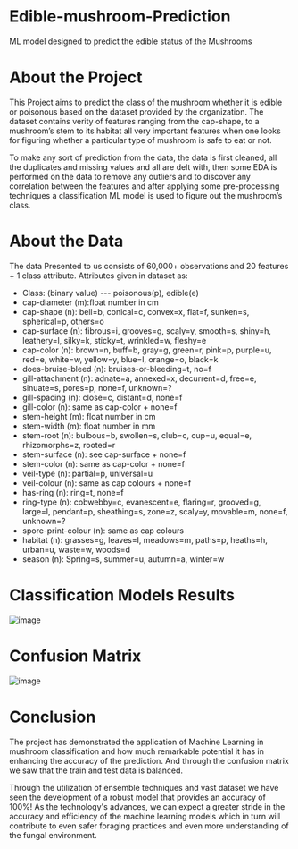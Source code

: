 # Edible-mushroom-Prediction
ML model designed to predict the edible status of the Mushrooms

# About the Project
This Project aims to predict the class of the mushroom whether it is edible or poisonous based on the dataset provided by the organization. The dataset contains verity of features ranging from the cap-shape, to a mushroom’s stem to its habitat all very important features when one looks for figuring whether a particular type of mushroom is safe to eat or not.

To make any sort of prediction from the data, the data is first cleaned, all the duplicates and missing values and all are delt with, then some EDA is performed on the data to remove any outliers and to discover any correlation between the features and after applying some pre-processing techniques a classification ML model is used to figure out the mushroom’s class.


# About the Data
The data Presented to us consists of 60,000+ observations and 20 features + 1 class attribute. Attributes given in dataset as:
- Class: (binary value) --- poisonous(p), edible(e) 
- cap-diameter (m):float number in cm
- cap-shape (n):  bell=b, conical=c, convex=x, flat=f, sunken=s, spherical=p, others=o
- cap-surface (n): fibrous=i, grooves=g, scaly=y, smooth=s, shiny=h, leathery=l, silky=k, sticky=t, wrinkled=w, fleshy=e
- cap-color (n):  brown=n, buff=b, gray=g, green=r, pink=p, purple=u, red=e, white=w, yellow=y, blue=l, orange=o,  black=k
- does-bruise-bleed (n): bruises-or-bleeding=t, no=f
- gill-attachment (n): adnate=a, annexed=x, decurrent=d, free=e, sinuate=s, pores=p, none=f, unknown=?
- gill-spacing (n):   close=c, distant=d, none=f
- gill-color (n):  same as cap-color + none=f
- stem-height (m): float number in cm
- stem-width (m):	float number in mm  
- stem-root (n): bulbous=b, swollen=s, club=c, cup=u, equal=e, rhizomorphs=z, rooted=r
- stem-surface (n): see cap-surface + none=f
- stem-color (n): same as cap-color + none=f
- veil-type (n):   partial=p, universal=u
- veil-colour (n):  same as cap colours + none=f
- has-ring (n):    ring=t, none=f
- ring-type (n):   cobwebby=c, evanescent=e, flaring=r, grooved=g, large=l, pendant=p, sheathing=s, zone=z, scaly=y, movable=m, none=f, unknown=?
- spore-print-colour (n):   same as cap colours
- habitat (n): grasses=g, leaves=l, meadows=m, paths=p, heaths=h, urban=u, waste=w, woods=d
- season (n): Spring=s, summer=u, autumn=a, winter=w

# Classification Models Results
![image](https://github.com/user-attachments/assets/4f87a424-e0df-4fd9-96df-0a44e8e305ac)

# Confusion Matrix
![image](https://github.com/user-attachments/assets/d51c2b80-650c-42a9-9eb8-e3fcecca8d4f)


# Conclusion
The project has demonstrated the application of Machine Learning in mushroom classification and how much remarkable potential it has in enhancing the accuracy of the prediction. And through the confusion matrix we saw that the train and test data is balanced. 

Through the utilization of ensemble techniques and vast dataset we have seen the development of a robust model that provides an accuracy of 100%! As the technology's advances, we can expect a greater stride in the accuracy and efficiency of the machine learning models which in turn will contribute to even safer foraging practices and even more understanding of the fungal environment. 
